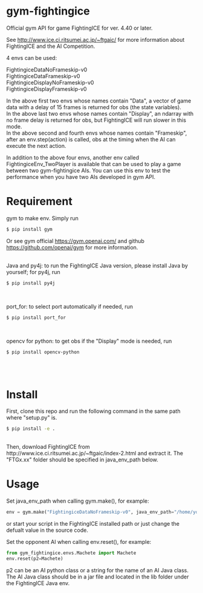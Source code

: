 # gym-fightingice

Official gym API for game FightingICE for ver. 4.40 or later.


See http://www.ice.ci.ritsumei.ac.jp/~ftgaic/ for more information about FightingICE and the AI Competition.

4 envs can be used:

FightingiceDataNoFrameskip-v0 <br />
FightingiceDataFrameskip-v0 <br />
FightingiceDisplayNoFrameskip-v0 <br />
FightingiceDisplayFrameskip-v0

In the above first two envs whose names contain "Data", a vector of game data with a delay of 15 frames is returned for obs (the state variables). <br />
In the above last two envs whose names contain "Display", an ndarray with no frame delay is returned for obs, but FightingICE will run slower in this mode. <br />
In the above second and fourth envs whose names contain "Frameskip", after an env.step(action) is called, obs at the timing when the AI can execute the next action. <br />


In addition to the above four envs, another env called FightingiceEnv_TwoPlayer is available that can be used to play a game between two gym-fightingice AIs. You can use this env to test the performance when you have two AIs developed in gym API.

# Requirement

gym to make env. Simply run
```bash
$ pip install gym
```
Or see gym official https://gym.openai.com/ and github https://github.com/openai/gym for more information.
<br /><br />

Java and py4j: to run the FightingICE Java version, please install Java by yourself; for py4j, run
```bash
$ pip install py4j
``` 
<br />

port_for: to select port automatically if needed, run
```bash
$ pip install port_for
``` 
<br />

opencv for python: to get obs if the "Display" mode is needed, run
```bash
$ pip install opencv-python
``` 
<br /><br />

# Install
First, clone this repo and run the following command in the same path where "setup.py" is.
```bash
$ pip install -e .
```
<br />
Then, download FightingICE from http://www.ice.ci.ritsumei.ac.jp/~ftgaic/index-2.html and extract it. The "FTGx.xx" folder should be specified in java_env_path below. <br />

# Usage
Set java_env_path when calling gym.make(), for example:
```python
env = gym.make("FightingiceDataNoFrameskip-v0", java_env_path="/home/your_user_name/FTG4.40")
``` 
or start your script in the FightingICE installed path or just change the defualt value in the source code.

Set the opponent AI when calling env.reset(), for example:
```python
from gym_fightingice.envs.Machete import Machete
env.reset(p2=Machete)
``` 
p2 can be an AI python class or a string for the name of an AI Java class. 
The AI Java class should be in a jar file and located in the lib folder under the FightingICE Java env.
